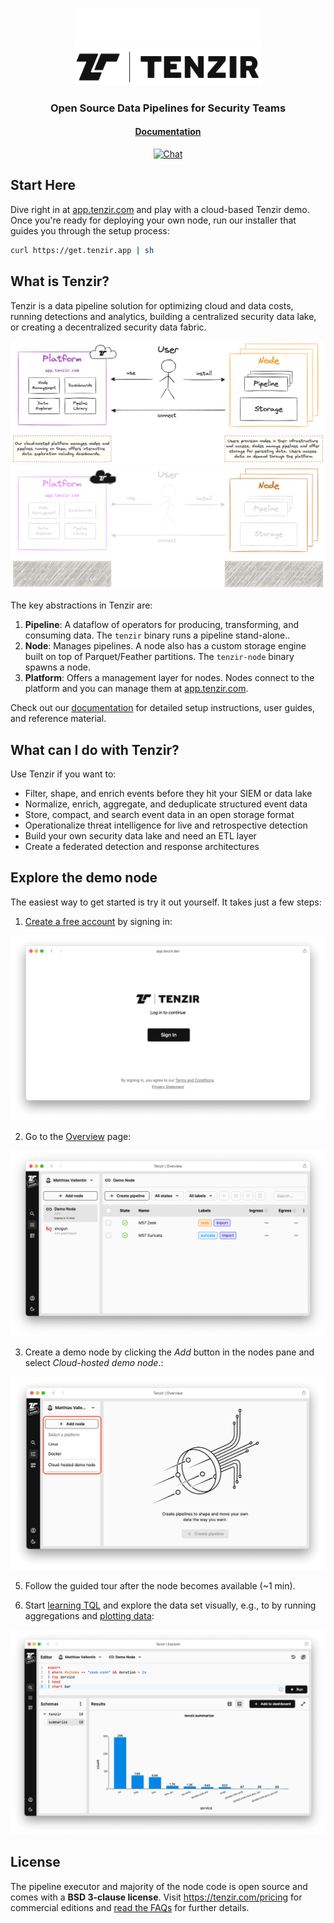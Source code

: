 <p align="center">
<img src="./web/static/img/tenzir-white.svg#gh-dark-mode-only" width="60%" alt="Tenzir">
<img src="./web/static/img/tenzir-black.svg#gh-light-mode-only" width="60%" alt="Tenzir">
</p>
<h3 align="center">
Open Source Data Pipelines for Security Teams
</h3>
</p>

<h4 align="center">

[Documentation](https://docs.tenzir.com)

</h4>
<div align="center">

[![Chat][chat-badge]](https://discord.tenzir.com)

</div>

[chat-badge]: https://img.shields.io/badge/Discord-Community%20Chat-brightgreen?logo=discord&color=purple&style=social

## Start Here

Dive right in at [app.tenzir.com][app] and play with a cloud-based Tenzir demo.
Once you're ready for deploying your own node, run our installer that guides
you through the setup process:

```bash
curl https://get.tenzir.app | sh
```

## What is Tenzir?

Tenzir is a data pipeline solution for optimizing cloud and data costs, running
detections and analytics, building a centralized security data lake, or creating
a decentralized security data fabric.

![Tenzir Moving Parts](./web/static/img/readme/platform-and-nodes.light.png#gh-light-mode-only)
![Tenzir Moving Parts](./web/static/img/readme/platform-and-nodes.dark.png#gh-dark-mode-only)

The key abstractions in Tenzir are:

1. **Pipeline**: A dataflow of operators for producing, transforming, and
   consuming data. The `tenzir` binary runs a pipeline stand-alone..
2. **Node**: Manages pipelines. A node also has a custom storage engine built on
   top of Parquet/Feather partitions. The `tenzir-node` binary spawns a node.
3. **Platform**: Offers a management layer for nodes. Nodes connect to the
   platform and you can manage them at [app.tenzir.com][app].

Check out our [documentation](https://docs.tenzir.com) for detailed setup
instructions, user guides, and reference material.

## What can I do with Tenzir?

Use Tenzir if you want to:

- Filter, shape, and enrich events before they hit your SIEM or data lake
- Normalize, enrich, aggregate, and deduplicate structured event data
- Store, compact, and search event data in an open storage format
- Operationalize threat intelligence for live and retrospective detection
- Build your own security data lake and need an ETL layer
- Create a federated detection and response architectures

## Explore the demo node

The easiest way to get started is try it out yourself. It takes just a few
steps:

1. [Create a free
   account](https://docs.tenzir.com/setup-guides/set-up-an-account) by signing
   in:

![Sign in](./web/docs/example-signin.png)

2. Go to the [Overview](https://app.tenzir.com/overview) page:

![Overview](./web/docs/example-overview.png)

3. Create a demo node by clicking the *Add* button in the nodes pane and select
   *Cloud-hosted demo node*.:

![Add node](./web/docs/example-add-node.png)

5. Follow the guided tour after the node becomes available (~1 min).

6. Start [learning TQL](https://docs.tenzir.com/language) and explore the
   data set visually, e.g., to by running aggregations and
   [plotting data](https://docs.tenzir.com/operators/chart):

![Bar chart](./web/docs/example-barchart.png)

## License

The pipeline executor and majority of the node code is open source and comes
with a **BSD 3-clause license**. Visit <https://tenzir.com/pricing> for
commercial editions and [read the FAQs](https://docs.tenzir.com/faqs) for
further details.

[app]: https://app.tenzir.com
